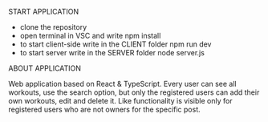 START APPLICATION
 * clone the repository
 * open terminal in VSC and write
     npm install
 * to start client-side write in the CLIENT folder 
     npm run dev
 * to start server write in the SERVER folder
     node server.js

ABOUT APPLICATION
 
  Web application based on React & TypeScript. Every user can see all workouts, use the search option, but only the registered users can add their own workouts, edit and delete 
  it. Like functionality is visible only for registered users who are not owners for the specific post.
